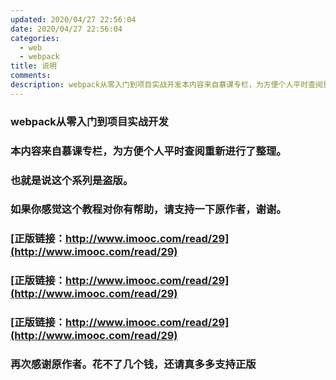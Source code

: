 ```yaml
---
updated: 2020/04/27 22:56:04
date: 2020/04/27 22:56:04
categories: 
  - web
  - webpack
title: 说明
comments: 
description: webpack从零入门到项目实战开发本内容来自慕课专栏，为方便个人平时查阅重新进行了整理。也就是说这个系列是盗版。如果你感觉这个教程对你有帮助，请支持一下原作者，谢谢。正版链接：http //www.imooc.com/read/29正版链接：http //www.imooc.com/read/29
---
```


### webpack从零入门到项目实战开发



### 本内容来自慕课专栏，为方便个人平时查阅重新进行了整理。



### 也就是说这个系列是盗版。



### 如果你感觉这个教程对你有帮助，请支持一下原作者，谢谢。



### [正版链接：http://www.imooc.com/read/29](http://www.imooc.com/read/29)



### [正版链接：http://www.imooc.com/read/29](http://www.imooc.com/read/29)



### [正版链接：http://www.imooc.com/read/29](http://www.imooc.com/read/29)



### 再次感谢原作者。花不了几个钱，还请真多多支持正版



